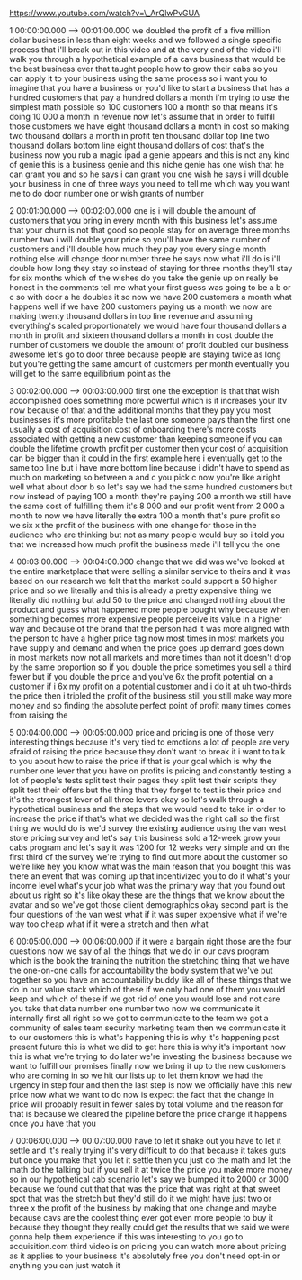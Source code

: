 https://www.youtube.com/watch?v=\_ArQlwPvGUA

1 00:00:00.000 --\> 00:01:00.000 we doubled the profit of a five million
dollar business in less than eight weeks and we followed a single
specific process that i'll break out in this video and at the very end
of the video i'll walk you through a hypothetical example of a cavs
business that would be the best business ever that taught people how to
grow their cabs so you can apply it to your business using the same
process so i want you to imagine that you have a business or you'd like
to start a business that has a hundred customers that pay a hundred
dollars a month i'm trying to use the simplest math possible so 100
customers 100 a month so that means it's doing 10 000 a month in revenue
now let's assume that in order to fulfill those customers we have eight
thousand dollars a month in cost so making two thousand dollars a month
in profit ten thousand dollar top line two thousand dollars bottom line
eight thousand dollars of cost that's the business now you rub a magic
ipad a genie appears and this is not any kind of genie this is a
business genie and this niche genie has one wish that he can grant you
and so he says i can grant you one wish he says i will double your
business in one of three ways you need to tell me which way you want me
to do door number one or wish grants of number

2 00:01:00.000 --\> 00:02:00.000 one is i will double the amount of
customers that you bring in every month with this business let's assume
that your churn is not that good so people stay for on average three
months number two i will double your price so you'll have the same
number of customers and i'll double how much they pay you every single
month nothing else will change door number three he says now what i'll
do is i'll double how long they stay so instead of staying for three
months they'll stay for six months which of the wishes do you take the
genie up on really be honest in the comments tell me what your first
guess was going to be a b or c so with door a he doubles it so now we
have 200 customers a month what happens well if we have 200 customers
paying us a month we now are making twenty thousand dollars in top line
revenue and assuming everything's scaled proportionately we would have
four thousand dollars a month in profit and sixteen thousand dollars a
month in cost double the number of customers we double the amount of
profit doubled our business awesome let's go to door three because
people are staying twice as long but you're getting the same amount of
customers per month eventually you will get to the same equilibrium
point as the

3 00:02:00.000 --\> 00:03:00.000 first one the exception is that that
wish accomplished does something more powerful which is it increases
your ltv now because of that and the additional months that they pay you
most businesses it's more profitable the last one someone pays than the
first one usually a cost of acquisition cost of onboarding there's more
costs associated with getting a new customer than keeping someone if you
can double the lifetime growth profit per customer then your cost of
acquisition can be bigger than it could in the first example here i
eventually get to the same top line but i have more bottom line because
i didn't have to spend as much on marketing so between a and c you pick
c now you're like alright well what about door b so let's say we had the
same hundred customers but now instead of paying 100 a month they're
paying 200 a month we still have the same cost of fulfilling them it's 8
000 and our profit went from 2 000 a month to now we have literally the
extra 100 a month that's pure profit so we six x the profit of the
business with one change for those in the audience who are thinking but
not as many people would buy so i told you that we increased how much
profit the business made i'll tell you the one

4 00:03:00.000 --\> 00:04:00.000 change that we did was we've looked at
the entire marketplace that were selling a similar service to theirs and
it was based on our research we felt that the market could support a 50
higher price and so we literally and this is already a pretty expensive
thing we literally did nothing but add 50 to the price and changed
nothing about the product and guess what happened more people bought why
because when something becomes more expensive people perceive its value
in a higher way and because of the brand that the person had it was more
aligned with the person to have a higher price tag now most times in
most markets you have supply and demand and when the price goes up
demand goes down in most markets now not all markets and more times than
not it doesn't drop by the same proportion so if you double the price
sometimes you sell a third fewer but if you double the price and you've
6x the profit potential on a customer if i 6x my profit on a potential
customer and i do it at uh two-thirds the price then i tripled the
profit of the business still you still make way more money and so
finding the absolute perfect point of profit many times comes from
raising the

5 00:04:00.000 --\> 00:05:00.000 price and pricing is one of those very
interesting things because it's very tied to emotions a lot of people
are very afraid of raising the price because they don't want to break it
i want to talk to you about how to raise the price if that is your goal
which is why the number one lever that you have on profits is pricing
and constantly testing a lot of people's tests split test their pages
they split test their scripts they split test their offers but the thing
that they forget to test is their price and it's the strongest lever of
all three levers okay so let's walk through a hypothetical business and
the steps that we would need to take in order to increase the price if
that's what we decided was the right call so the first thing we would do
is we'd survey the existing audience using the van west store pricing
survey and let's say this business sold a 12-week grow your cabs program
and let's say it was 1200 for 12 weeks very simple and on the first
third of the survey we're trying to find out more about the customer so
we're like hey you know what was the main reason that you bought this
was there an event that was coming up that incentivized you to do it
what's your income level what's your job what was the primary way that
you found out about us right so it's like okay these are the things that
we know about the avatar and so we've got those client demographics okay
second part is the four questions of the van west what if it was super
expensive what if we're way too cheap what if it were a stretch and then
what

6 00:05:00.000 --\> 00:06:00.000 if it were a bargain right those are
the four questions now we say of all the things that we do in our cavs
program which is the book the training the nutrition the stretching
thing that we have the one-on-one calls for accountability the body
system that we've put together so you have an accountability buddy like
all of these things that we do in our value stack which of these if we
only had one of them you would keep and which of these if we got rid of
one you would lose and not care you take that data number one number two
now we communicate it internally first all right so we got to
communicate to the team we got a community of sales team security
marketing team then we communicate it to our customers this is what's
happening this is why it's happening past present future this is what we
did to get here this is why it's important now this is what we're trying
to do later we're investing the business because we want to fulfill our
promises finally now we bring it up to the new customers who are coming
in so we hit our lists up to let them know we had the urgency in step
four and then the last step is now we officially have this new price now
what we want to do now is expect the fact that the change in price will
probably result in fewer sales by total volume and the reason for that
is because we cleared the pipeline before the price change it happens
once you have that you

7 00:06:00.000 --\> 00:07:00.000 have to let it shake out you have to
let it settle and it's really trying it's very difficult to do that
because it takes guts but once you make that you let it settle then you
just do the math and let the math do the talking but if you sell it at
twice the price you make more money so in our hypothetical cab scenario
let's say we bumped it to 2000 or 3000 because we found out that that
was the price that was right at that sweet spot that was the stretch but
they'd still do it we might have just two or three x the profit of the
business by making that one change and maybe because cavs are the
coolest thing ever got even more people to buy it because they thought
they really could get the results that we said we were gonna help them
experience if this was interesting to you go to acquisition.com third
video is on pricing you can watch more about pricing as it applies to
your business it's absolutely free you don't need opt-in or anything you
can just watch it
